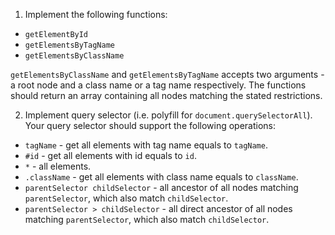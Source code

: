 1. Implement the following functions:

- `getElementById`
- `getElementsByTagName`
- `getElementsByClassName`

`getElementsByClassName` and `getElementsByTagName` accepts two arguments - a root node and a class name or a tag name respectively. The functions should return an array containing all nodes matching the stated restrictions.

2. Implement query selector (i.e. polyfill for `document.querySelectorAll`). Your query selector should support the following operations:

- `tagName` - get all elements with tag name equals to `tagName`.
- `#id` - get all elements with id equals to `id`.
- `*` - all elements.
- `.className` - get all elements with class name equals to `className`.
- `parentSelector childSelector` - all ancestor of all nodes matching `parentSelector`, which also match `childSelector`.
- `parentSelector > childSelector` - all direct ancestor of all nodes matching `parentSelector`, which also match `childSelector`.
